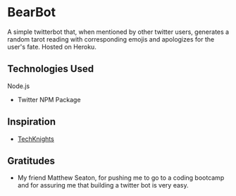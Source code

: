 # BearBot
A simple twitterbot that, when mentioned by other twitter users, generates
a random tarot reading with corresponding emojis and apologizes for the user's
fate. Hosted on Heroku.

## Technologies Used
Node.js
- Twitter NPM Package

## Inspiration
- [TechKnights](http://techknights.org/workshops/nodejs-twitterbot/)

## Gratitudes
- My friend Matthew Seaton, for pushing me to go to a coding bootcamp and for
assuring me that building a twitter bot is very easy.

